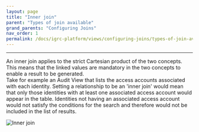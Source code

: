 ```yaml
---
layout: page
title: "Inner join"
parent: "Types of join available"
grand_parents: "Configuring Joins"
nav_order: 1
permalink: /docs/igrc-platform/views/configuring-joins/types-of-join-available/inner-join/
---
```

---

An inner join applies to the strict Cartesian product of the two concepts. This means that the linked values are mandatory in the two concepts to enable a result to be generated.    
Take for example an Audit View that lists the access accounts associated with each identity. Setting a relationship to be an 'inner join' would mean that only those identities with at least one associated access account would appear in the table. Identities not having an associated access account would not satisfy the conditions for the search and therefore would not be included in the list of results.   

![Inner join]({{site.baseurl}}/docs/igrc-platform/views/configuring-joins/images/6.png "Inner join")
